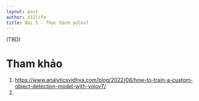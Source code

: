 ```yaml
---
layout: post
author: d12life
title: Bài 5 - Thực hành yolov7
---
```


(TBD)

# Tham khảo
1. https://www.analyticsvidhya.com/blog/2022/08/how-to-train-a-custom-object-detection-model-with-yolov7/
2. 
